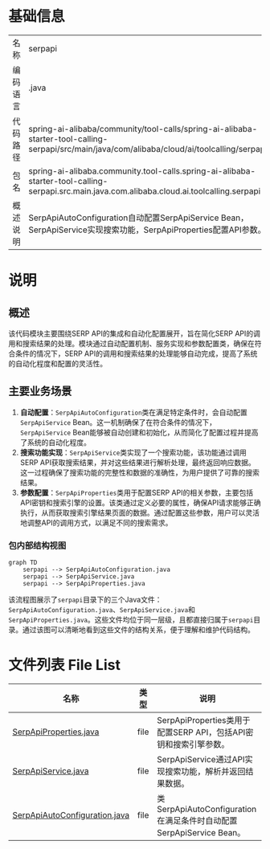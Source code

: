 # 基础信息

|      |      |
|------|------|
| 名称 | serpapi |
| 编码语言 | .java |
| 代码路径 | spring-ai-alibaba/community/tool-calls/spring-ai-alibaba-starter-tool-calling-serpapi/src/main/java/com/alibaba/cloud/ai/toolcalling/serpapi |
| 包名 | spring-ai-alibaba.community.tool-calls.spring-ai-alibaba-starter-tool-calling-serpapi.src.main.java.com.alibaba.cloud.ai.toolcalling.serpapi |
| 概述说明 | SerpApiAutoConfiguration自动配置SerpApiService Bean，SerpApiService实现搜索功能，SerpApiProperties配置API参数。 |

# 说明

## 概述
该代码模块主要围绕SERP API的集成和自动化配置展开，旨在简化SERP API的调用和搜索结果的处理。模块通过自动配置机制、服务实现和参数配置类，确保在符合条件的情况下，SERP API的调用和搜索结果的处理能够自动完成，提高了系统的自动化程度和配置的灵活性。

## 主要业务场景
1. **自动配置**：`SerpApiAutoConfiguration`类在满足特定条件时，会自动配置`SerpApiService` Bean。这一机制确保了在符合条件的情况下，`SerpApiService` Bean能够被自动创建和初始化，从而简化了配置过程并提高了系统的自动化程度。
2. **搜索功能实现**：`SerpApiService`类实现了一个搜索功能，该功能通过调用SERP API获取搜索结果，并对这些结果进行解析处理，最终返回响应数据。这一过程确保了搜索功能的完整性和数据的准确性，为用户提供了可靠的搜索结果。
3. **参数配置**：`SerpApiProperties`类用于配置SERP API的相关参数，主要包括API密钥和搜索引擎的设置。该类通过定义必要的属性，确保API请求能够正确执行，从而获取搜索引擎结果页面的数据。通过配置这些参数，用户可以灵活地调整API的调用方式，以满足不同的搜索需求。


### 包内部结构视图

```mermaid
graph TD
    serpapi --> SerpApiAutoConfiguration.java
    serpapi --> SerpApiService.java
    serpapi --> SerpApiProperties.java
```

该流程图展示了`serpapi`目录下的三个Java文件：`SerpApiAutoConfiguration.java`、`SerpApiService.java`和`SerpApiProperties.java`。这些文件均位于同一层级，且都直接归属于`serpapi`目录。通过该图可以清晰地看到这些文件的结构关系，便于理解和维护代码结构。

# 文件列表 File List

| 名称   | 类型  | 说明 |
|-------|------|-------------|
| [SerpApiProperties.java](SerpApiProperties.md) | file | SerpApiProperties类用于配置SERP API，包括API密钥和搜索引擎参数。 |
| [SerpApiService.java](SerpApiService.md) | file | SerpApiService通过API实现搜索功能，解析并返回结果数据。 |
| [SerpApiAutoConfiguration.java](SerpApiAutoConfiguration.md) | file | 类SerpApiAutoConfiguration在满足条件时自动配置SerpApiService Bean。 |


